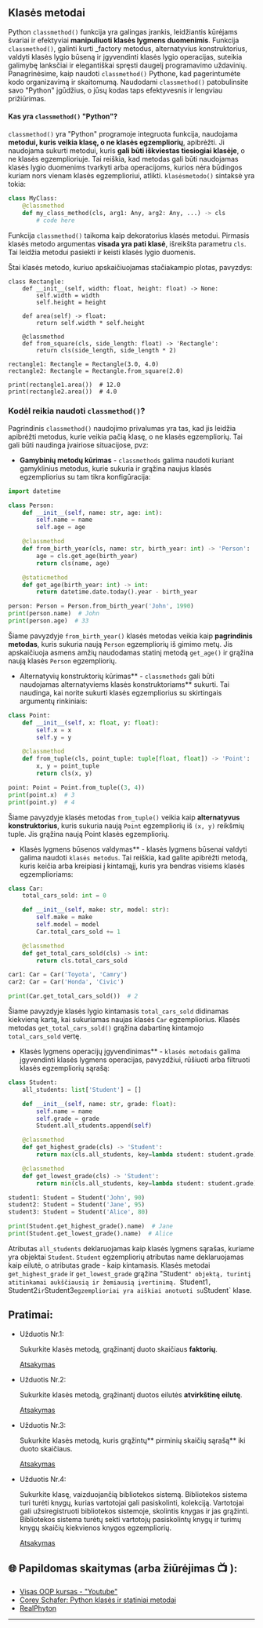 ## Klasės metodai

Python `classmethod()` funkcija yra galingas įrankis, leidžiantis kūrėjams švariai ir efektyviai **manipuliuoti klasės lygmens duomenimis**. Funkcija `classmethod()`, galinti kurti _factory metodus, alternatyvius konstruktorius, valdyti klasės lygio būseną ir įgyvendinti klasės lygio operacijas, suteikia galimybę lanksčiai ir elegantiškai spręsti daugelį programavimo uždavinių. Panagrinėsime, kaip naudoti `classmethod()` Pythone, kad pagerintumėte kodo organizavimą ir skaitomumą. Naudodami `classmethod()` patobulinsite savo "Python" įgūdžius, o jūsų kodas taps efektyvesnis ir lengviau prižiūrimas.

#### Kas yra `classmethod()` "Python"?

`classmethod()` yra "Python" programoje integruota funkcija, naudojama **metodui, kuris veikia klasę, o ne klasės egzempliorių**, apibrėžti. Ji naudojama sukurti metodui, kuris **gali būti iškviestas tiesiogiai klasėje**, o ne klasės egzemplioriuje. Tai reiškia, kad metodas gali būti naudojamas klasės lygio duomenims tvarkyti arba operacijoms, kurios nėra būdingos kuriam nors vienam klasės egzemplioriui, atlikti.
`klasėsmetodo()` sintaksė yra tokia:

```python
class MyClass:
    @classmethod
    def my_class_method(cls, arg1: Any, arg2: Any, ...) -> cls
        # code here
```
Funkcija `classmethod()` taikoma kaip dekoratorius klasės metodui. Pirmasis klasės metodo argumentas **visada yra pati klasė**, išreikšta parametru `cls`. Tai leidžia metodui pasiekti ir keisti klasės lygio duomenis.

Štai klasės metodo, kuriuo apskaičiuojamas stačiakampio plotas, pavyzdys:

```python3
class Rectangle:
    def __init__(self, width: float, height: float) -> None:
        self.width = width
        self.height = height
    
    def area(self) -> float:
        return self.width * self.height
    
    @classmethod
    def from_square(cls, side_length: float) -> 'Rectangle':
        return cls(side_length, side_length * 2)

rectangle1: Rectangle = Rectangle(3.0, 4.0)
rectangle2: Rectangle = Rectangle.from_square(2.0)

print(rectangle1.area())  # 12.0
print(rectangle2.area())  # 4.0

```
### Kodėl reikia naudoti `classmethod()`?

Pagrindinis `classmethod()` naudojimo privalumas yra tas, kad jis leidžia apibrėžti metodus, kurie veikia pačią klasę, o ne klasės egzempliorių. Tai gali būti naudinga įvairiose situacijose, pvz:
- **Gamybinių metodų kūrimas** - `classmethods` galima naudoti kuriant gamyklinius metodus, kurie sukuria ir grąžina naujus klasės egzempliorius su tam tikra konfigūracija:

```python
import datetime

class Person:
    def __init__(self, name: str, age: int):
        self.name = name
        self.age = age

    @classmethod
    def from_birth_year(cls, name: str, birth_year: int) -> 'Person':
        age = cls.get_age(birth_year)
        return cls(name, age)

    @staticmethod
    def get_age(birth_year: int) -> int:
        return datetime.date.today().year - birth_year

person: Person = Person.from_birth_year('John', 1990)
print(person.name)  # John
print(person.age)  # 33

```
Šiame pavyzdyje `from_birth_year()` klasės metodas veikia kaip **pagrindinis metodas**, kuris sukuria naują `Person` egzempliorių iš gimimo metų. Jis apskaičiuoja asmens amžių naudodamas statinį metodą `get_age()` ir grąžina naują klasės `Person` egzempliorių.

- Alternatyvių konstruktorių kūrimas** - `classmethods` gali būti naudojamas alternatyviems klasės konstruktoriams** sukurti. Tai naudinga, kai norite sukurti klasės egzempliorius su skirtingais argumentų rinkiniais: 

```python
class Point:
    def __init__(self, x: float, y: float):
        self.x = x
        self.y = y

    @classmethod
    def from_tuple(cls, point_tuple: tuple[float, float]) -> 'Point':
        x, y = point_tuple
        return cls(x, y)

point: Point = Point.from_tuple((3, 4))
print(point.x)  # 3
print(point.y)  # 4

```

Šiame pavyzdyje klasės metodas `from_tuple()` veikia kaip **alternatyvus konstruktorius**, kuris sukuria naują `Point` egzempliorių iš `(x, y)` reikšmių tuple. Jis grąžina naują Point klasės egzempliorių.

- Klasės lygmens būsenos valdymas** - klasės lygmens būsenai valdyti galima naudoti `klasės metodus`. Tai reiškia, kad galite apibrėžti metodą, kuris keičia arba kreipiasi į kintamąjį, kuris yra bendras visiems klasės egzemplioriams:

```python
class Car:
    total_cars_sold: int = 0

    def __init__(self, make: str, model: str):
        self.make = make
        self.model = model
        Car.total_cars_sold += 1

    @classmethod
    def get_total_cars_sold(cls) -> int:
        return cls.total_cars_sold

car1: Car = Car('Toyota', 'Camry')
car2: Car = Car('Honda', 'Civic')

print(Car.get_total_cars_sold())  # 2

```

Šiame pavyzdyje klasės lygio kintamasis `total_cars_sold` didinamas kiekvieną kartą, kai sukuriamas naujas klasės `Car` egzempliorius. Klasės metodas `get_total_cars_sold()` grąžina dabartinę kintamojo `total_cars_sold` vertę.

- Klasės lygmens operacijų įgyvendinimas** - `klasės metodais` galima įgyvendinti klasės lygmens operacijas, pavyzdžiui, rūšiuoti arba filtruoti klasės egzempliorių sąrašą:

```python
class Student:
    all_students: list['Student'] = []

    def __init__(self, name: str, grade: float):
        self.name = name
        self.grade = grade
        Student.all_students.append(self)

    @classmethod
    def get_highest_grade(cls) -> 'Student':
        return max(cls.all_students, key=lambda student: student.grade)

    @classmethod
    def get_lowest_grade(cls) -> 'Student':
        return min(cls.all_students, key=lambda student: student.grade)

student1: Student = Student('John', 90)
student2: Student = Student('Jane', 95)
student3: Student = Student('Alice', 80)

print(Student.get_highest_grade().name)  # Jane
print(Student.get_lowest_grade().name)  # Alice

```
Atributas `all_students` deklaruojamas kaip klasės lygmens sąrašas, kuriame yra objektai `Student`. `Student` egzempliorių atributas name deklaruojamas kaip eilutė, o atributas grade - kaip kintamasis. Klasės metodai `get_highest_grade` ir `get_lowest_grade` grąžina "Student`" objektą, turintį atitinkamai aukščiausią ir žemiausią įvertinimą. `Student1`, `Student2` ir `Student3` egzemplioriai yra aiškiai anotuoti su `Student` klase.

## Pratimai: 

* Užduotis Nr.1:  

  Sukurkite klasės metodą, grąžinantį duoto skaičiaus **faktorių**.

  [Atsakymas](https://github.com/CodeAcademy-Online/python-new-material-level2/wiki/Z:-Exercise-answers.#task-nr-1-3) 


* Užduotis Nr.2:
 
  Sukurkite klasės metodą, grąžinantį duotos eilutės **atvirkštinę eilutę**.

  [Atsakymas](https://github.com/CodeAcademy-Online/python-new-material-level2/wiki/Z:-Exercise-answers.#task-nr-2-2) 

* Užduotis Nr.3:

  Sukurkite klasės metodą, kuris grąžintų** pirminių skaičių sąrašą** iki duoto skaičiaus.

  [Atsakymas](https://github.com/CodeAcademy-Online/python-new-material-level2/wiki/Z:-Exercise-answers.#task-nr-3-3) 

* Užduotis Nr.4: 

  Sukurkite klasę, vaizduojančią bibliotekos sistemą. Bibliotekos sistema turi turėti knygų, kurias vartotojai gali pasiskolinti, kolekciją. Vartotojai 
  gali užsiregistruoti bibliotekos sistemoje, skolintis knygas ir jas grąžinti. Bibliotekos sistema turėtų sekti vartotojų pasiskolintų knygų ir turimų 
  knygų skaičių kiekvienos knygos egzempliorių.

  [Atsakymas](https://github.com/CodeAcademy-Online/python-new-material-level2/wiki/Z:-Exercise-answers.#task-nr-4-2) 


## 🌐 Papildomas skaitymas (arba žiūrėjimas 📺 ):

* [Visas OOP kursas - "Youtube"](https://www.youtube.com/watch?v=Ej_02ICOIgs)
* [Corey Schafer: Python klasės ir statiniai metodai](https://www.youtube.com/watch?v=rq8cL2XMM5M&t)
* [RealPhyton](https://realpython.com/instance-class-and-static-methods-demystified/)
***





